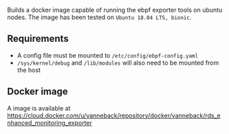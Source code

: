 Builds a docker image capable of running the ebpf exporter tools on ubuntu nodes.
The image has been tested on `Ubuntu 18.04 LTS, bionic`.

## Requirements
* A config file must be mounted to `/etc/config/ebpf-config.yaml`
* `/sys/kernel/debug` and `/lib/modules` will also need to be mounted from the
host

 ## Docker image
 A image is available at https://cloud.docker.com/u/vanneback/repository/docker/vanneback/rds_enhanced_monitoring_exporter
